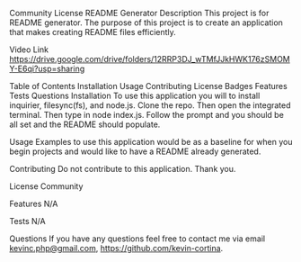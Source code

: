 Community License
README Generator
Description
This project is for README generator. The purpose of this project is to create an application that makes creating README files efficiently.

Video Link
https://drive.google.com/drive/folders/12RRP3DJ_wTMfJJkHWK176zSMOMY-E6qi?usp=sharing

Table of Contents
Installation
Usage
Contributing
License
Badges
Features
Tests
Questions
Installation
To use this application you will to install inquirier, filesync(fs), and node.js. Clone the repo. Then open the integrated terminal. Then type in node index.js. Follow the prompt and you should be all set and the README should populate.

Usage
Examples to use this application would be as a baseline for when you begin projects and would like to have a README already generated.

Contributing
Do not contribute to this application. Thank you.

License
Community

Features
N/A

Tests
N/A

Questions
If you have any questions feel free to contact me via email kevinc.php@gmail.com, https://github.com/kevin-cortina.
